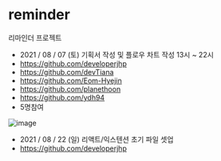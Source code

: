 # reminder
리마인더 프로젝트

+ 2021 / 08 / 07 (토)  기획서 작성 및 플로우 차트 작성  13시 ~ 22시 
+ https://github.com/developerjhp
+ https://github.com/devTiana
+ https://github.com/Eom-Hyejin
+ https://github.com/planethoon
+ https://github.com/ydh94
+ 5명참여

![image](https://user-images.githubusercontent.com/85682854/128624654-b9aa819a-6a1d-4a76-a3db-343b4d6e7db6.png)

+ 2021 / 08 / 22 (일) 리액트/익스텐션 초기 파일 셋업 
+ https://github.com/developerjhp

